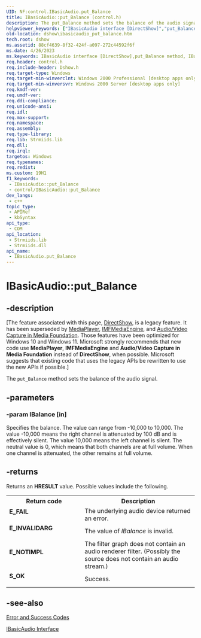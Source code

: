 ```yaml
---
UID: NF:control.IBasicAudio.put_Balance
title: IBasicAudio::put_Balance (control.h)
description: The put_Balance method sets the balance of the audio signal.
helpviewer_keywords: ["IBasicAudio interface [DirectShow]","put_Balance method","IBasicAudio.put_Balance","IBasicAudio::put_Balance","IBasicAudioput_Balance","control/IBasicAudio::put_Balance","dshow.ibasicaudio_put_balance","put_Balance","put_Balance method [DirectShow]","put_Balance method [DirectShow]","IBasicAudio interface"]
old-location: dshow\ibasicaudio_put_balance.htm
tech.root: dshow
ms.assetid: 88cf4639-8f32-424f-a097-272c44592f6f
ms.date: 4/26/2023
ms.keywords: IBasicAudio interface [DirectShow],put_Balance method, IBasicAudio.put_Balance, IBasicAudio::put_Balance, IBasicAudioput_Balance, control/IBasicAudio::put_Balance, dshow.ibasicaudio_put_balance, put_Balance, put_Balance method [DirectShow], put_Balance method [DirectShow],IBasicAudio interface
req.header: control.h
req.include-header: Dshow.h
req.target-type: Windows
req.target-min-winverclnt: Windows 2000 Professional [desktop apps only]
req.target-min-winversvr: Windows 2000 Server [desktop apps only]
req.kmdf-ver: 
req.umdf-ver: 
req.ddi-compliance: 
req.unicode-ansi: 
req.idl: 
req.max-support: 
req.namespace: 
req.assembly: 
req.type-library: 
req.lib: Strmiids.lib
req.dll: 
req.irql: 
targetos: Windows
req.typenames: 
req.redist: 
ms.custom: 19H1
f1_keywords:
 - IBasicAudio::put_Balance
 - control/IBasicAudio::put_Balance
dev_langs:
 - c++
topic_type:
 - APIRef
 - kbSyntax
api_type:
 - COM
api_location:
 - Strmiids.lib
 - Strmiids.dll
api_name:
 - IBasicAudio.put_Balance
---
```


# IBasicAudio::put_Balance


## -description

\[The feature associated with this page, [DirectShow](/windows/win32/directshow/directshow), is a legacy feature. It has been superseded by [MediaPlayer](/uwp/api/Windows.Media.Playback.MediaPlayer), [IMFMediaEngine](/windows/win32/api/mfmediaengine/nn-mfmediaengine-imfmediaengine), and [Audio/Video Capture in Media Foundation](windows/win32/medfound/audio-video-capture-in-media-foundation). Those features have been optimized for Windows 10 and Windows 11. Microsoft strongly recommends that new code use **MediaPlayer**, **IMFMediaEngine** and **Audio/Video Capture in Media Foundation** instead of **DirectShow**, when possible. Microsoft suggests that existing code that uses the legacy APIs be rewritten to use the new APIs if possible.\]

The <code>put_Balance</code> method sets the balance of the audio signal.

## -parameters

### -param lBalance [in]

Specifies the balance. The value can range from -10,000 to 10,000. The value -10,000 means the right channel is attenuated by 100 dB and is effectively silent. The value 10,000 means the left channel is silent. The neutral value is 0, which means that both channels are at full volume. When one channel is attenuated, the other remains at full volume.

## -returns

Returns an <b>HRESULT</b> value. Possible values include the following.

<table>
<tr>
<th>Return code</th>
<th>Description</th>
</tr>
<tr>
<td width="40%">
<dl>
<dt><b>E_FAIL</b></dt>
</dl>
</td>
<td width="60%">
The underlying audio device returned an error.

</td>
</tr>
<tr>
<td width="40%">
<dl>
<dt><b>E_INVALIDARG</b></dt>
</dl>
</td>
<td width="60%">
The value of <i>lBalance</i> is invalid.

</td>
</tr>
<tr>
<td width="40%">
<dl>
<dt><b>E_NOTIMPL</b></dt>
</dl>
</td>
<td width="60%">
The filter graph does not contain an audio renderer filter. (Possibly the source does not contain an audio stream.)

</td>
</tr>
<tr>
<td width="40%">
<dl>
<dt><b>S_OK</b></dt>
</dl>
</td>
<td width="60%">
Success.

</td>
</tr>
</table>

## -see-also

<a href="/windows/desktop/DirectShow/error-and-success-codes">Error and Success Codes</a>



<a href="/windows/desktop/api/control/nn-control-ibasicaudio">IBasicAudio Interface</a>